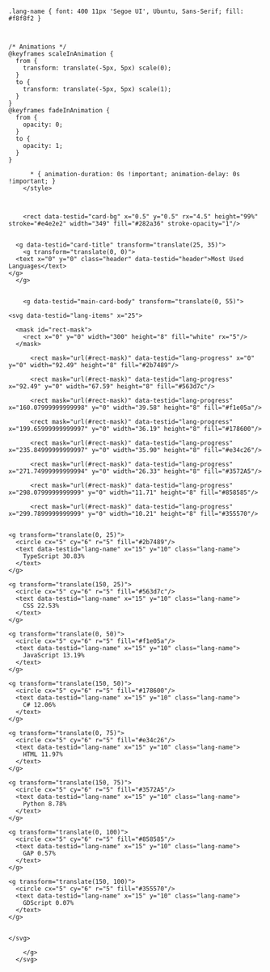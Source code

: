 <svg xmlns="http://www.w3.org/2000/svg" width="350" height="190" viewBox="0 0 350 190" fill="none">
        <style>
          .header {
            font: 600 18px 'Segoe UI', Ubuntu, Sans-Serif;
            fill: #ff6e96;
            animation: fadeInAnimation 0.8s ease-in-out forwards;
          }
          
    .lang-name { font: 400 11px 'Segoe UI', Ubuntu, Sans-Serif; fill: #f8f8f2 }
  

          
    /* Animations */
    @keyframes scaleInAnimation {
      from {
        transform: translate(-5px, 5px) scale(0);
      }
      to {
        transform: translate(-5px, 5px) scale(1);
      }
    }
    @keyframes fadeInAnimation {
      from {
        opacity: 0;
      }
      to {
        opacity: 1;
      }
    }
  
          * { animation-duration: 0s !important; animation-delay: 0s !important; }
        </style>

        

        <rect data-testid="card-bg" x="0.5" y="0.5" rx="4.5" height="99%" stroke="#e4e2e2" width="349" fill="#282a36" stroke-opacity="1"/>

        
      <g data-testid="card-title" transform="translate(25, 35)">
        <g transform="translate(0, 0)">
      <text x="0" y="0" class="header" data-testid="header">Most Used Languages</text>
    </g>
      </g>
    

        <g data-testid="main-card-body" transform="translate(0, 55)">
          
    <svg data-testid="lang-items" x="25">
      
      <mask id="rect-mask">
        <rect x="0" y="0" width="300" height="8" fill="white" rx="5"/>
      </mask>
      
          <rect mask="url(#rect-mask)" data-testid="lang-progress" x="0" y="0" width="92.49" height="8" fill="#2b7489"/>
        
          <rect mask="url(#rect-mask)" data-testid="lang-progress" x="92.49" y="0" width="67.59" height="8" fill="#563d7c"/>
        
          <rect mask="url(#rect-mask)" data-testid="lang-progress" x="160.07999999999998" y="0" width="39.58" height="8" fill="#f1e05a"/>
        
          <rect mask="url(#rect-mask)" data-testid="lang-progress" x="199.65999999999997" y="0" width="36.19" height="8" fill="#178600"/>
        
          <rect mask="url(#rect-mask)" data-testid="lang-progress" x="235.84999999999997" y="0" width="35.90" height="8" fill="#e34c26"/>
        
          <rect mask="url(#rect-mask)" data-testid="lang-progress" x="271.74999999999994" y="0" width="26.33" height="8" fill="#3572A5"/>
        
          <rect mask="url(#rect-mask)" data-testid="lang-progress" x="298.0799999999999" y="0" width="11.71" height="8" fill="#858585"/>
        
          <rect mask="url(#rect-mask)" data-testid="lang-progress" x="299.7899999999999" y="0" width="10.21" height="8" fill="#355570"/>
        
      
    <g transform="translate(0, 25)">
      <circle cx="5" cy="6" r="5" fill="#2b7489"/>
      <text data-testid="lang-name" x="15" y="10" class="lang-name">
        TypeScript 30.83%
      </text>
    </g>
  
    <g transform="translate(150, 25)">
      <circle cx="5" cy="6" r="5" fill="#563d7c"/>
      <text data-testid="lang-name" x="15" y="10" class="lang-name">
        CSS 22.53%
      </text>
    </g>
  
    <g transform="translate(0, 50)">
      <circle cx="5" cy="6" r="5" fill="#f1e05a"/>
      <text data-testid="lang-name" x="15" y="10" class="lang-name">
        JavaScript 13.19%
      </text>
    </g>
  
    <g transform="translate(150, 50)">
      <circle cx="5" cy="6" r="5" fill="#178600"/>
      <text data-testid="lang-name" x="15" y="10" class="lang-name">
        C# 12.06%
      </text>
    </g>
  
    <g transform="translate(0, 75)">
      <circle cx="5" cy="6" r="5" fill="#e34c26"/>
      <text data-testid="lang-name" x="15" y="10" class="lang-name">
        HTML 11.97%
      </text>
    </g>
  
    <g transform="translate(150, 75)">
      <circle cx="5" cy="6" r="5" fill="#3572A5"/>
      <text data-testid="lang-name" x="15" y="10" class="lang-name">
        Python 8.78%
      </text>
    </g>
  
    <g transform="translate(0, 100)">
      <circle cx="5" cy="6" r="5" fill="#858585"/>
      <text data-testid="lang-name" x="15" y="10" class="lang-name">
        GAP 0.57%
      </text>
    </g>
  
    <g transform="translate(150, 100)">
      <circle cx="5" cy="6" r="5" fill="#355570"/>
      <text data-testid="lang-name" x="15" y="10" class="lang-name">
        GDScript 0.07%
      </text>
    </g>
  
    
    </svg>
  
        </g>
      </svg>
